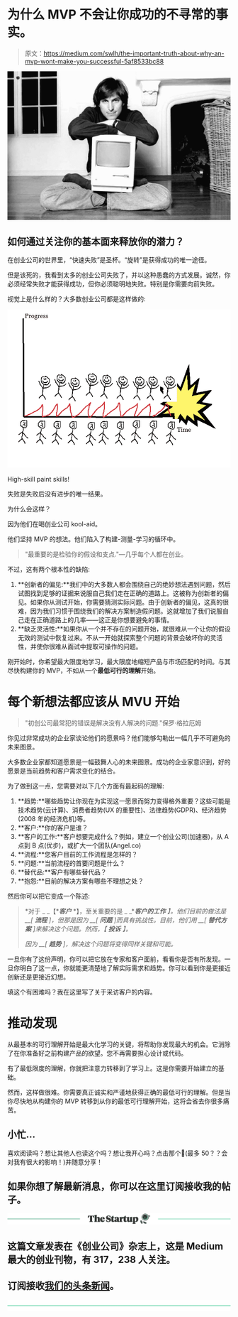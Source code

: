 # 为什么 MVP 不会让你成功的不寻常的事实。

> 原文：<https://medium.com/swlh/the-important-truth-about-why-an-mvp-wont-make-you-successful-5af8533bc88>

![](img/f661347ccd77078b6928b0ba01c8b70a.png)

## 如何通过关注你的基本面来释放你的潜力？

在创业公司的世界里，“快速失败”是圣杯。“旋转”是获得成功的唯一途径。

但是该死的，我看到太多的创业公司失败了，并以这种愚蠢的方式发展。诚然，你必须经常失败才能获得成功，但你必须聪明地失败。特别是你需要向前失败。

视觉上是什么样的？大多数创业公司都是这样做的:

![](img/47ef87f9057980aca2e7ee0826558334.png)

High-skill paint skills!

失败是失败后没有进步的唯一结果。

为什么会这样？

因为他们在喝创业公司 kool-aid。

他们坚持 MVP 的想法。他们陷入了构建-测量-学习的循环中。

> "最重要的是检验你的假设和支点."—几乎每个人都在创业。

不过，这有两个根本性的缺陷:

1.  **创新者的偏见:**我们中的大多数人都会围绕自己的绝妙想法遇到问题，然后试图找到足够的证据来说服自己我们走在正确的道路上。这被称为创新者的偏见。如果你从测试开始，你需要猜测实际问题。由于创新者的偏见，这真的很难，因为我们习惯于围绕我们的解决方案制造假问题。这就增加了我们说服自己走在正确道路上的几率——这正是你想要避免的事情。
2.  **缺乏灵活性:**如果你从一个并不存在的问题开始，就很难从一个让你的假设无效的测试中恢复过来。不从一开始就探索整个问题的背景会破坏你的灵活性，并使你很难从面试中提取可操作的问题。

刚开始时，你希望最大限度地学习，最大限度地缩短产品与市场匹配的时间。与其尽快构建你的 MVP，不如从一个**最低可行的理解**开始。

# 每个新想法都应该从 MVU 开始

> "初创公司最常犯的错误是解决没有人解决的问题."保罗·格拉厄姆

你见过非常成功的企业家谈论他们的愿景吗？他们能够勾勒出一幅几乎不可避免的未来图景。

大多数企业家都知道愿景是一幅鼓舞人心的未来图景。成功的企业家意识到，好的愿景是当前趋势和客户需求变化的结合。

为了做到这一点，您需要对以下几个方面有最起码的理解:

1.  **趋势:**哪些趋势让你现在为实现这一愿景而努力变得格外重要？这些可能是技术趋势(云计算)、消费者趋势(UX 的重要性)、法律趋势(GDPR)、经济趋势(2008 年的经济危机)等。
2.  **客户:**你的客户是谁？
3.  **客户的工作:**客户想要完成什么？例如，建立一个创业公司(加速器)，从 A 点到 B 点(优步)，或扩大一个团队(Angel.co)
4.  **流程:**您客户目前的工作流程是怎样的？
5.  **问题:**当前流程的首要问题是什么？
6.  **替代品:**客户有哪些替代品？
7.  **抱怨:**目前的解决方案有哪些不理想之处？

然后你可以把它变成一个陈述:

> *对于 _ _【****客户*** *】，至关重要的是 _ _****客户的工作*** *】。他们目前的做法是 __[* ***流程*** *]，但那是因为 __[* ***问题*** *]而具有挑战性。目前，他们用 __[* ***替代方案*** *]来解决这个问题。然而，【* ***投诉*** *】。*
> 
> *因为 __[* ***趋势*** *]，解决这个问题将变得同样关键和可能。*

一旦你有了这份声明，你可以把它放在专家和客户面前，看看你是否有所发现。一旦你明白了这一点，你就能更清楚地了解实际需求和趋势。你可以看到你是更接近创新还是更接近幻想。

填这个有困难吗？我在这里写了关于采访客户的内容。

# 推动发现

从最基本的可行理解开始是最大化学习的关键，将帮助你发现最大的机会。它消除了在你准备好之前构建产品的欲望。您不再需要担心设计或代码。

有了最低限度的理解，你就把注意力转移到了学习上。这是你需要开始建立的基础。

然而，这样做很难。你需要真正诚实和严谨地获得正确的最低可行的理解。但是当你尽快地从构建你的 MVP 转移到从你的最低可行理解开始，这将会省去你很多痛苦。

## 小忙…

喜欢阅读吗？想让其他人也读这个吗？想让我开心吗？点击那个👏(最多 50？？会对我有很大的影响！)并随意分享！

## 如果你想了解最新消息，你可以在这里订阅接收我的帖子。

[![](img/308a8d84fb9b2fab43d66c117fcc4bb4.png)](https://medium.com/swlh)

## 这篇文章发表在《创业公司》杂志上，这是 Medium 最大的创业刊物，有 317，238 人关注。

## 订阅接收[我们的头条新闻](http://growthsupply.com/the-startup-newsletter/)。

[![](img/b0164736ea17a63403e660de5dedf91a.png)](https://medium.com/swlh)